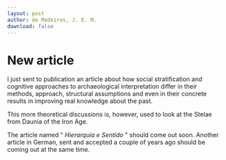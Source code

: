 ```yaml
---
layout: post
author: de Medeiros, J. E. M.
download: false
---
```

# New article
I just sent to publication an article about how social stratification and cognitive approaches to archaeological interpretation differ in their methods, approach, structural assumptions and even in their concrete results in improving real knowledge about the past.

This more theoretical discussions is, however, used to look at the Stelae from Daunia of the Iron Age.

The article named " *Hierarquia e Sentido* " should come out soon. Another article in German, sent and accepted a couple of years ago should be coming out at the same time. 
